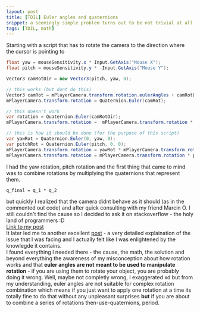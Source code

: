 ```yaml
---
layout: post
title: [TDIL] Euler angles and quaternions
snippet: a seemingly simple problem turns out to be not trivial at all with the math behind it
tags: [TDIL, math]
---
```


Starting with a script that has to rotate the camera to the direction where the cursor is pointing to
```csharp
float yaw = mouseSensitivity.x * Input.GetAxis("Mouse X");
float pitch = mouseSensitivity.y * -Input.GetAxis("Mouse Y");

Vector3 camRotDir = new Vector3(pitch, yaw, 0);

// this works (but dont do this)
Vector3 camRot = mPlayerCamera.transform.rotation.eulerAngles + camRotDir;
mPlayerCamera.transform.rotation = Quaternion.Euler(camRot);

// this doesn't work
var rotation = Quaternion.Euler(camRotDir);
mPlayerCamera.transform.rotation =  mPlayerCamera.transform.rotation * rotation;

// this is how it should be done (for the purpose of this script)
var yawRot = Quaternion.Euler(0, yaw, 0);
var pitchRot = Quaternion.Euler(pitch, 0, 0);
mPlayerCamera.transform.rotation = yawRot * mPlayerCamera.transform.rotation;
mPlayerCamera.transform.rotation = mPlayerCamera.transform.rotation * pitchRot;
```
I had the yaw rotation, pitch rotation and the first thing that came to mind was to combine rotations by multiplying the quaternions that represent them.
```
q_final = q_1 * q_2
``` 
but quickly I realized that the camera didnt behave as it should (as in the commented out code) and after quick consulting with my friend Marcin O. I still couldn't find the cause so I decided to ask it on stackoverflow - the holy land of programmers :D <br>
[Link to my post](https://gamedev.stackexchange.com/questions/176339/combining-rotation-using-quaternion-quaternion-doesnt-work-as-expected)<br>
It later led me to another excellent [post](https://gamedev.stackexchange.com/questions/136174/im-rotating-an-object-on-two-axes-so-why-does-it-keep-twisting-around-the-thir) - a very detailed explaination of the issue that I was facing and I actually felt like I was enlightened by the knowlegde it contains.<br>
I found everything I needed there - the cause, the math, the solution and beyond everything the awareness of my misconception about how rotation works and that **euler angles are not meant to be used to manipulate rotation** - if you are using them to rotate your object, you are probably doing it wrong. Well, maybe not completly wrong, I exaggerated xd but from my understanding, euler angles are not suitable for complex rotation combination which means if you just want to apply one rotation at a time its totally fine to do that without any unpleasant surprises **but** if you are about to combine a series of rotations then-use-quaternions, period.<br>

